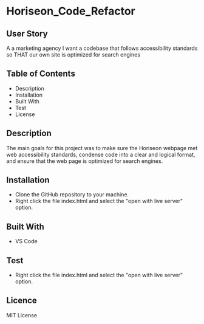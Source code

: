 # Horiseon_Code_Refactor
## User Story
A a marketing agency
I want a codebase that follows accessibility standards
so THAT our own site is optimized for search engines
## Table of Contents
* Description
* Installation
* Built With
* Test
* License
## Description
The main goals for this project was to make sure the Horiseon webpage met web accessibility standards, condense code into a clear and logical format, and ensure that the web page is optimized for search engines.
## Installation
* Clone the GitHub repository to your machine.
* Right click the file index.html and select the "open with live server" option.
## Built With
* VS Code
## Test
* Right click the file index.html and select the "open with live server" option.
## Licence
MIT License
